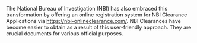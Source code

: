 The National Bureau of Investigation (NBI) has also embraced this transformation by offering an online registration system for NBI Clearance Applications via https://nbi-onlineclearance.com/. NBI Clearances have become easier to obtain as a result of this user-friendly approach. They are crucial documents for various official purposes.
